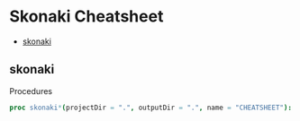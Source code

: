 # Skonaki Cheatsheet

* [skonaki](#skonaki)

## skonaki

Procedures

```nim
proc skonaki*(projectDir = ".", outputDir = ".", name = "CHEATSHEET"): int 
```
